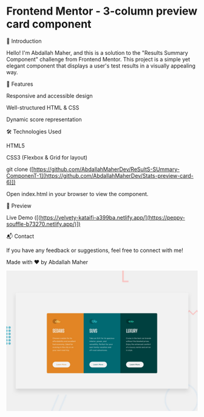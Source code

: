 # Frontend Mentor - 3-column preview card component

🌟 Introduction

Hello! I'm Abdallah Maher, and this is a solution to the "Results Summary Component" challenge from Frontend Mentor. This project is a simple yet elegant component that displays a user's test results in a visually appealing way.

🚀 Features

Responsive and accessible design

Well-structured HTML & CSS

Dynamic score representation

🛠 Technologies Used

HTML5

CSS3 (Flexbox & Grid for layout)

git clone ([https://github.com/AbdallahMaherDev/ReSultS-SUmmary-ComponenT-1](https://github.com/AbdallahMaherDev/Stats-preview-card-6)])

Open index.html in your browser to view the component.

🎨 Preview

Live Demo ([(https://velvety-kataifi-a399ba.netlify.app/](https://peppy-souffle-b73270.netlify.app/)])

📬 Contact

If you have any feedback or suggestions, feel free to connect with me!

Made with ❤️ by Abdallah Maher

![Design preview for the 3-column preview card component coding challenge](./design/desktop-preview.jpg)
